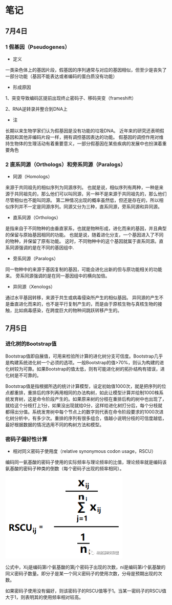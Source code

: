 # 笔记
## 7月4日
### 1 假基因（Pseudogenes）
+ 定义

一类染色体上的基因片段，假基因的序列通常与对应的基因相似，但至少是丧失了一部分功能（基因不能表达或者编码的蛋白质没有功能）

+ 形成原因

1、突变导致编码区提前出现终止密码子、移码突变（frameshift）

2、RNA逆转录并整合到DNA上

+ 注

长期以来生物学家们认为假基因是没有功能的垃圾DNA。
近年来的研究还表明假基因和其他非编码片段一样，拥有调控基因表达的功能。
假基因的调控作用对维持生物体的生理活动有着重要意义，一部分假基因在某些疾病的发展中也扮演着重要角色

### 2 直系同源（Orthologs）和旁系同源（Paralogs）

+ 同源（Homologs）

来源于共同祖先的相似序列为同源序列。
也就是说，相似序列有两种，一种是来源于共同祖先的，那么他们可以叫同源，另一种不是来源于共同祖先的，那么他们尽管相似也不能叫同源。
第二种情况出现的概率虽然低，但还是存在的，所以相似序列并不一定是同源序列。同源又分为三种，直系同源，旁系同源和异同源。

+ 直系同源（Orthologs）

是指来自于不同物种的由垂直家系，也就是物种形成，进化而来的基因，并且典型的保留与原始基因相同的功能。
也就是说，随着进化分支，一个基因进入了不同的物种，并保留了原有功能。
这时，不同物种中的这个基因就属于直系同源。直系同源强调的是在不同的基因组中.

+ 旁系同源（Paralogs）

同一物种中的来源于基因复制的基因，可能会进化出新的但与原功能相关的功能来。
旁系同源强调的是在同一基因组中的横向加倍。

+ 异同源（Xenologs）

通过水平基因转移，来源于共生或病毒侵染所产生的相似基因。
异同源的产生不是垂直进化而来的，也不是平行复制产生的，而是由于原核生物与真核生物的接触，比如病毒感染，在跨度巨大的物种间跳跃转移产生的。


## 7月5日
### 进化树的Bootstrap值
Bootstrap值即自展值，可用来检验所计算的进化树分支可信度。Bootstrap几乎是构建系统进化树一个必须的选项。一般Bootstrap的值>70%，则认为构建的进化树较为可靠。如果Bootstrap的值太低，则有可能进化树的拓扑结构有错误，进化树是不可靠的。

Bootstrap值是指根据所选的统计计算模型，设定初始值1000次，就是把序列的位点都重排，重排后的序列再用相同的办法构树，如此让模型计算并绘制1000株系统发育树，这是命令阶段产生的。如果原来树的分枝在重排后构的树中也出现了，就给这个分枝打上1分，如果没出现就给0分，这样给进化树打分后，每个分枝就都得出分值。系统发育树中每个节点上的数字则代表在命令阶段要求的1000次进化树分析中，有多少次。重排的序列有很多组合，值越小说明分枝的可信度越低，最好根据数据的情况选用不同的构树方法和模型。


### 密码子偏好性计算
+ 相对同义密码子使用度（relative synonymous codon usage，RSCU）

编码同一氨基酸的密码子使用的实际频率与理论频率的比值，理论频率就是编码该氨基酸的密码子种类的倒数（每个密码子出现的频率相同）。

![](./FIG/RSUC.jpg)

公式中，Xij是编码第i个氨基酸的第j个密码子出现的次数，ni是编码第i个氨基酸的同义密码子数量。即分子是某一个同义密码子的使用次数，分母是预期出现的次数。

如果密码子使用没有偏好，则该密码子的RSCU值等于1。当某一密码子的RSCU值大于1，则表明其的使用频率相对较高。



